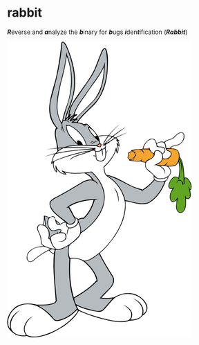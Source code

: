# rabbit
***R***everse and ***a***nalyze the ***b***inary for ***b***ugs ***i***den***t***ification (***Rabbit***)

![Alt text](./rabbit.svg)

